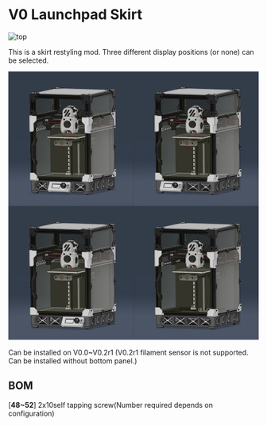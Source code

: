 # V0 Launchpad Skirt
![top](Images/top.jpg)

This is a skirt restyling mod.
Three different display positions (or none) can be selected.

![displayposition](Images/displayposition.png)

Can be installed on V0.0~V0.2r1
(V0.2r1 filament sensor is not supported. Can be installed without bottom panel.)

## BOM
[**48~52**]    2x10self tapping screw(Number required depends on configuration)
